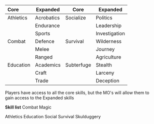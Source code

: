 | Core      | Expanded   | Core       | Expanded      |
|:--------- | ---------- | ---------- | ------------- |
| Athletics | Acrobatics | Socialize  | Politics      |
|           | Endurance  |            | Leadership    |
|           | Sports     |            | Investigation |
| Combat    | Defence    | Survival   | Wilderness    |
|           | Melee      |            | Journey       |
|           | Ranged     |            | Agriculture   |
| Education | Academics  | Subterfuge | Stealth       |
|           | Craft      |            | Larceny       |
|           | Trade      |            | Deception     |


Players have access to all the core skills, but the MO's will allow them to gain access to the Expanded skills

**Skill list**
Combat
Magic

Athletics
Education
Social
Survival
Skulduggery

